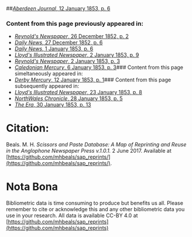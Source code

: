 ##[*Aberdeen Journal*, 12 January 1853, p. 6](https://mhbeals.github.io/sap_html/Aberdeen-Journal/Aberdeen-Journal-12-January-1853-p-6)

### Content from this page previously appeared in:
+ [*Reynold's Newspaper*, 26 December 1852, p. 2](https://mhbeals.github.io/sap_html/Reynold's-Newspaper/Reynold's-Newspaper-26-December-1852-p-2)
+ [*Daily News*, 27 December 1852, p. 6](https://mhbeals.github.io/sap_html/Daily-News/Daily-News-27-December-1852-p-6)
+ [*Daily News*, 1 January 1853, p. 6](https://mhbeals.github.io/sap_html/Daily-News/Daily-News-1-January-1853-p-6)
+ [*Lloyd's Illustrated Newspaper*, 2 January 1853, p. 9](https://mhbeals.github.io/sap_html/Lloyd's-Illustrated-Newspaper/Lloyd's-Illustrated-Newspaper-2-January-1853-p-9)
+ [*Reynold's Newspaper*, 2 January 1853, p. 3](https://mhbeals.github.io/sap_html/Reynold's-Newspaper/Reynold's-Newspaper-2-January-1853-p-3)
+ [*Caledonian Mercury*, 6 January 1853, p. 3](https://mhbeals.github.io/sap_html/Caledonian-Mercury/Caledonian-Mercury-6-January-1853-p-3)### Content from this page simeltaneously appeared in:
+ [*Derby Mercury*, 12 January 1853, p. 1](https://mhbeals.github.io/sap_html/Derby-Mercury/Derby-Mercury-12-January-1853-p-1)### Content from this page subsequently appeared in:
+ [*Lloyd's Illustrated Newspaper*, 23 January 1853, p. 8](https://mhbeals.github.io/sap_html/Lloyd's-Illustrated-Newspaper/Lloyd's-Illustrated-Newspaper-23-January-1853-p-8)
+ [*NorthWales Chronicle*, 28 January 1853, p. 5](https://mhbeals.github.io/sap_html/NorthWales-Chronicle/NorthWales-Chronicle-28-January-1853-p-5)
+ [*The Era*, 30 January 1853, p. 13](https://mhbeals.github.io/sap_html/The-Era/The-Era-30-January-1853-p-13)
                    
# Citation: 

Beals. M. H. *Scissors and Paste Database: A Map of Reprinting and Reuse in the Anglophone Newspaper Press v.1.0.1.* 2 June 2017. Available at [https://github.com/mhbeals/sap_reprints/](https://github.com/mhbeals/sap_reprints/). 
                    
# Nota Bona

Bibliometric data is time consuming to produce but benefits us all. Please remember to cite or acknowledge this and any other bibliometric data you use in your research. All data is available CC-BY 4.0 at [https://github.com/mhbeals/sap_reprints](https://github.com/mhbeals/sap_reprints)